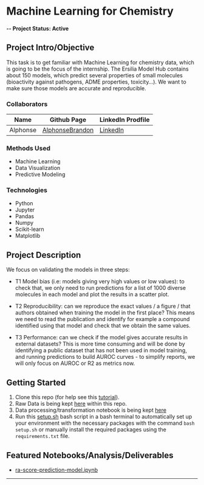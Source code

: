 # Machine Learning for Chemistry

#### -- Project Status: Active

## Project Intro/Objective
This task is to get familiar with Machine Learning for chemistry data, which is going to be the focus of the internship. The Ersilia Model Hub contains about 150 models, which predict several properties of small molecules (bioactivity against pathogens, ADME properties, toxicity…). We want to make sure those models are accurate and reproducible.

### Collaborators
|Name     |  Github Page   |  LinkedIn Prodfile  |
|---------|-----------------|--------------------|
|Alphonse | [AlphonseBrandon](https://github.com/AlphonseBrandon)| [LinkedIn](www.linkedin.com/in/alphonsebrandon)  |

### Methods Used
* Machine Learning
* Data Visualization
* Predictive Modeling

### Technologies
* Python
* Jupyter
* Pandas
* Numpy
* Scikit-learn
* Matplotlib

## Project Description
We focus on validating the models in three steps:

* T1 Model bias (i.e: models giving very high values or low values): to check that, we only need to run predictions for a list of 1000 diverse molecules in each model and plot the results in a scatter plot.

* T2 Reproducibility: can we reproduce the exact values / a figure / that authors obtained when training the model in the first place? This means we need to read the publication and identify for example a compound identified using that model and check that we obtain the same values.

* T3 Performance: can we check if the model gives accurate results in external datasets? This is more time consuming and will be done by identifying a public dataset that has not been used in model training, and running predictions to build AUROC curves - to simplify reports, we will only focus on AUROC or R2 as metrics now.

## Getting Started

1. Clone this repo (for help see this [tutorial](https://help.github.com/articles/cloning-a-repository/)).
2. Raw Data is being kept [here](data/01_raw) within this repo.
3. Data processing/transformation notebook is being kept [here](notebooks/01_processing/ra-score-prediction-model.ipynb)
4. Run this [setup.sh](setup.sh) bash script in a bash terminal to automatically set up your environment with the necessary packages with the command `bash setup.sh` or manually install the required packages using the `requirements.txt` file.

## Featured Notebooks/Analysis/Deliverables
* [ra-score-prediction-model.ipynb](notebooks/01_processing/ra-score-prediction-model.ipynb)

---
